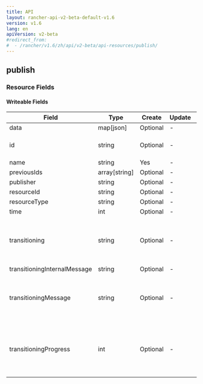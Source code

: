 ```yaml
---
title: API
layout: rancher-api-v2-beta-default-v1.6
version: v1.6
lang: en
apiVersion: v2-beta
#redirect_from:
#  - /rancher/v1.6/zh/api/v2-beta/api-resources/publish/
---
```


## publish



### Resource Fields

#### Writeable Fields

Field | Type | Create | Update | Default | Notes
---|---|---|---|---|---
data | map[json] | Optional | - | - | 
id | string | Optional | - | - | The unique identifier for the publish
name | string | Yes | - | - | 
previousIds | array[string] | Optional | - | - | 
publisher | string | Optional | - | - | 
resourceId | string | Optional | - | - | 
resourceType | string | Optional | - | - | 
time | int | Optional | - | - | 
transitioning | string | Optional | - | - | Whether or not the publish is in a transitioning state
transitioningInternalMessage | string | Optional | - | - | 
transitioningMessage | string | Optional | - | - | The message to show while in a transitioning state
transitioningProgress | int | Optional | - | - | The percentage remaining in the transitioning process of the publish



<br>
